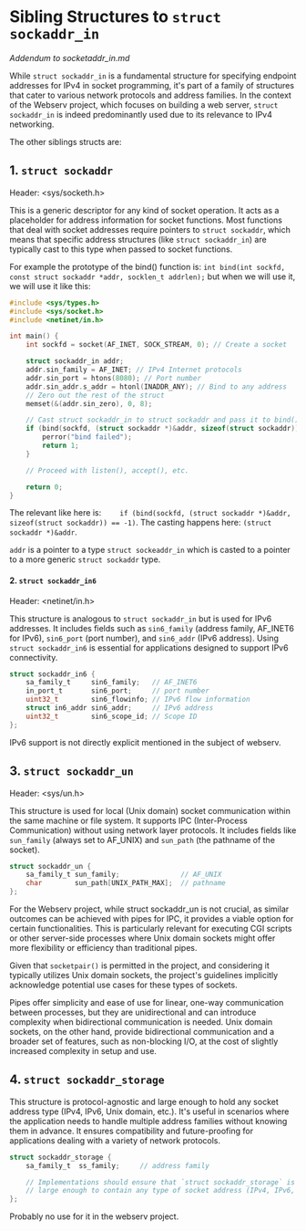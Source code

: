 # Sibling Structures to `struct sockaddr_in`

_Addendum to socketaddr_in.md_

While `struct sockaddr_in` is a fundamental structure for specifying endpoint addresses for IPv4 in socket programming, it's part of a family of structures that cater to various network protocols and address families. In the context of the Webserv project, which focuses on building a web server, `struct sockaddr_in` is indeed predominantly used due to its relevance to IPv4 networking.

The other siblings structs are:

## 1. `struct sockaddr`

Header: <sys/socketh.h>

This is a generic descriptor for any kind of socket operation. It acts as a placeholder for address information for socket functions. Most functions that deal with socket addresses require pointers to `struct sockaddr`, which means that specific address structures (like `struct sockaddr_in`) are typically cast to this type when passed to socket functions.

For example the prototype of the bind() function is: `int bind(int sockfd, const struct sockaddr *addr, socklen_t addrlen);` but when we will use it, we will use it like this:

```c
#include <sys/types.h>
#include <sys/socket.h>
#include <netinet/in.h>

int main() {
    int sockfd = socket(AF_INET, SOCK_STREAM, 0); // Create a socket

    struct sockaddr_in addr;
    addr.sin_family = AF_INET; // IPv4 Internet protocols
    addr.sin_port = htons(8080); // Port number
    addr.sin_addr.s_addr = htonl(INADDR_ANY); // Bind to any address
    // Zero out the rest of the struct
    memset(&(addr.sin_zero), 0, 8);

    // Cast struct sockaddr_in to struct sockaddr and pass it to bind()
    if (bind(sockfd, (struct sockaddr *)&addr, sizeof(struct sockaddr)) == -1) {
        perror("bind failed");
        return 1;
    }

    // Proceed with listen(), accept(), etc.

    return 0;
}

```

The relevant like here is: `    if (bind(sockfd, (struct sockaddr *)&addr, sizeof(struct sockaddr)) == -1)`. The casting happens here: `(struct sockaddr *)&addr`.

`addr` is a pointer to a type `struct sockeaddr_in` which is casted to a pointer to a more generic `struct sockaddr` type.

#### 2. `struct sockaddr_in6`

Header: <netinet/in.h>

This structure is analogous to `struct sockaddr_in` but is used for IPv6 addresses. It includes fields such as `sin6_family` (address family, AF_INET6 for IPv6), `sin6_port` (port number), and `sin6_addr` (IPv6 address). Using `struct sockaddr_in6` is essential for applications designed to support IPv6 connectivity.

```c
struct sockaddr_in6 {
    sa_family_t     sin6_family;   // AF_INET6
    in_port_t       sin6_port;     // port number
    uint32_t        sin6_flowinfo; // IPv6 flow information
    struct in6_addr sin6_addr;     // IPv6 address
    uint32_t        sin6_scope_id; // Scope ID
};
```

IPv6 support is not directly explicit mentioned in the subject of webserv.

## 3. `struct sockaddr_un`

Header: <sys/un.h>

This structure is used for local (Unix domain) socket communication within the same machine or file system. It supports IPC (Inter-Process Communication) without using network layer protocols. It includes fields like `sun_family` (always set to AF_UNIX) and `sun_path` (the pathname of the socket).

```c
struct sockaddr_un {
    sa_family_t sun_family;               // AF_UNIX
    char        sun_path[UNIX_PATH_MAX];  // pathname
};
```

For the Webserv project, while struct sockaddr_un is not crucial, as similar outcomes can be achieved with pipes for IPC, it provides a viable option for certain functionalities. This is particularly relevant for executing CGI scripts or other server-side processes where Unix domain sockets might offer more flexibility or efficiency than traditional pipes.

Given that `socketpair()` is permitted in the project, and considering it typically utilizes Unix domain sockets, the project's guidelines implicitly acknowledge potential use cases for these types of sockets.

Pipes offer simplicity and ease of use for linear, one-way communication between processes, but they are unidirectional and can introduce complexity when bidirectional communication is needed. Unix domain sockets, on the other hand, provide bidirectional communication and a broader set of features, such as non-blocking I/O, at the cost of slightly increased complexity in setup and use.

## 4. `struct sockaddr_storage`

This structure is protocol-agnostic and large enough to hold any socket address type (IPv4, IPv6, Unix domain, etc.). It's useful in scenarios where the application needs to handle multiple address families without knowing them in advance. It ensures compatibility and future-proofing for applications dealing with a variety of network protocols.

```c
struct sockaddr_storage {
    sa_family_t  ss_family;     // address family

    // Implementations should ensure that `struct sockaddr_storage` is
    // large enough to contain any type of socket address (IPv4, IPv6, or Unix domain).
};
```

Probably no use for it in the webserv project.
